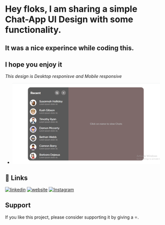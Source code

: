 #  Hey floks, I am sharing a simple Chat-App UI Design with some functionality.
## It was a nice experince while coding this.
## I hope you enjoy it
<i> This design is  Desktop responisve and Mobile responsive </i>

+ <img src="hero.png"/>

## 🔗 Links

[![linkedin](https://img.shields.io/badge/linkedin-0A66C2?style=for-the-badge&logo=linkedin&logoColor=white)](https://www.linkedin.com/in/amit-marathe-/)
[![website](https://img.shields.io/badge/website-000?style=for-the-badge&logo=ko-fi&logoColor=white)](https://amit-marathe.github.io/chat-app-UI/)
[![Instagram](https://img.shields.io/badge/instagram-ff4545?style=for-the-badge&logo=instagram&logoColor=white)](https://www.instagram.com/_.amit._marathe/)


## Support
If you like this project, please consider supporting it by giving a ⭐️.

